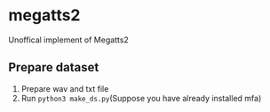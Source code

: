 # megatts2
Unoffical implement of Megatts2

## Prepare dataset
1. Prepare wav and txt file
2. Run `python3 make_ds.py`(Suppose you have already installed mfa)